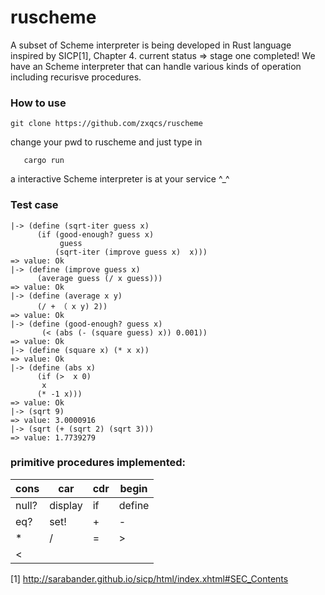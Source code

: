 # ruscheme
A subset of Scheme interpreter is being developed in Rust language inspired by SICP[1], Chapter 4.
current status => stage one completed! We have an Scheme interpreter that can handle various kinds of
operation including recurisve procedures.

### How to use
```
git clone https://github.com/zxqcs/ruscheme
```
change your pwd to ruscheme and just type in
```
   cargo run
```
a interactive Scheme interpreter is at your service ^_^  

### Test case
```
|-> (define (sqrt-iter guess x)
      (if (good-enough? guess x)
           guess
          (sqrt-iter (improve guess x)  x)))
=> value: Ok
|-> (define (improve guess x)
      (average guess (/ x guess)))
=> value: Ok
|-> (define (average x y)
      (/ + （ x y) 2))
=> value: Ok
|-> (define (good-enough? guess x)
       (< (abs (- (square guess) x)) 0.001))
=> value: Ok
|-> (define (square x) (* x x))
=> value: Ok
|-> (define (abs x)
      (if (>  x 0)
       x
      (* -1 x)))
=> value: Ok
|-> (sqrt 9)
=> value: 3.0000916
|-> (sqrt (+ (sqrt 2) (sqrt 3)))
=> value: 1.7739279
```
### primitive procedures implemented:
| cons | car | cdr |begin|
| ------ | ------ | ------ |------ |
| null? | display | if |define |
| eq?| set! | + | - |  
| * | / | = | > |
| < |   |   |   |

[1] http://sarabander.github.io/sicp/html/index.xhtml#SEC_Contents
